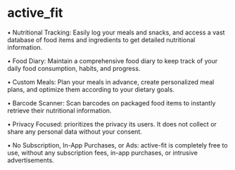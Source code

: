 


# active_fit

• Nutritional Tracking: Easily log your meals and snacks, and access a vast database of food items and ingredients to get detailed nutritional information.

• Food Diary: Maintain a comprehensive food diary to keep track of your daily food consumption, habits, and progress.

• Custom Meals: Plan your meals in advance, create personalized meal plans, and optimize them according to your dietary goals.

• Barcode Scanner: Scan barcodes on packaged food items to instantly retrieve their nutritional information.

• Privacy Focused: prioritizes the privacy its users. It does not collect or share any personal data without your consent.

• No Subscription, In-App Purchases, or Ads: active-fit is completely free to use, without any subscription fees, in-app purchases, or intrusive advertisements.

